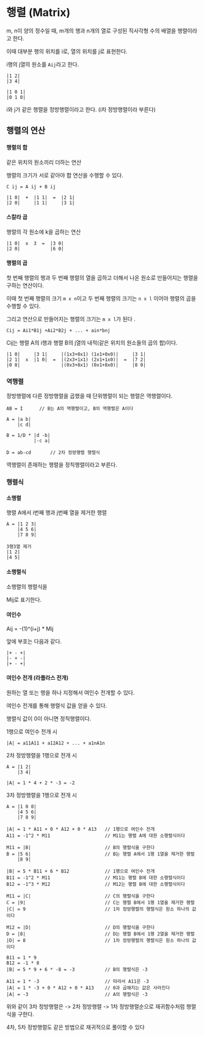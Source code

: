 # 행렬 (Matrix)
m, n이 양의 정수일 때, m개의 행과 n개의 열로 구성된 직사각형 수의 배열을 행렬이라고 한다.

이때 대부분 행의 위치를 i로, 열의 위치를 j로 표현한다.

i행의 j열의 원소를 `Aij`라고 한다.

```
|1 2|
|3 4|

|1 0 1|
|0 1 0|
```

i와 j가 같은 행렬을 정방행렬이라고 한다. (i차 정방행렬이라 부른다)

## 행렬의 연산

#### 행렬의 합

같은 위치의 원소끼리 더하는 연산

행렬의 크기가 서로 같아야 합 연산을 수행할 수 있다.

`C ij = A ij + B ij`

```
|1 0|  +  |1 1|  =  |2 1|
|2 0|     |1 1|     |3 1|
```

 #### 스칼라 곱

행렬의 각 원소에 k을 곱하는 연산

```
|1 0|  x  3  =  |3 0|
|2 0|           |6 0|
```

#### 행렬의 곱

첫 번째 행렬의 행과 두 번째 행렬의 열을 곱하고 더해서 나온 원소로 만들어지는 행렬을 구하는 연산이다.

이때 첫 번째 행렬의 크기 `m x n`이고 두 번째 행렬의 크기는 `n x l` 이어야 행렬의 곱을 수행할 수 있다.

그리고 연산으로 만들어지는 행렬의 크기는 `m x l`가 된다 .

`Cij = Ai1*B1j +Ai2*B2j + ... + ain*bnj`

Cij는 행렬 A의 i행과 행렬 B의 j열의 내적(같은 위치의 원소들의 곱의 합)이다.

```
|1 0|     |3 1|     |(1x3+0x1) (1x1+0x0)|     |3 1|
|2 1|  x  |1 0|  =  |(2x3+1x1) (2x1+1x0)|  =  |7 2|
|0 8|               |(0x3+8x1) (0x1+8x0)|     |8 0|
```

### 역행렬

정방행렬에 다른 정방행렬을 곱했을 때 단위행렬이 되는 행렬은 역행렬이다.

```
AB = I		// B는 A의 역행렬이고, B의 역행렬은 A이다

A = |a b|
	|c d|

B =	1/D * |d -b|
	 	  |-c a|

D = ab-cd		// 2차 정방행렬 행렬식
```

역행렬이 존재하는 행렬을 정칙행렬이라고 부른다.

### 행렬식

#### 소행렬

행렬 A에서 i번째 행과 j번째 열을 제거한 행렬

```
A = |1 2 3|
	|4 5 6|
	|7 8 9|
	
3행3열 제거
|1 2|
|4 5|
```

#### 소행렬식

소행렬의 행렬식을 

Mij로 표기한다.

#### 여인수

Aij = -(1)^(i+j) * Mij

앞에 부호는 다음과 같다.

```
|+ - +|
|- + -|
|+ - +|
```

#### 여인수 전개 (라플라스 전개)

원하는 열 또는 행을 하나 지정해서 여인수 전개할 수 있다.

여인수 전개를 통해 행렬식 값을 얻을 수 있다.

행렬식 값이 0이 아니면 정칙행렬이다.

1행으로 여인수 전개 시

`|A| = a11A11 + a12A12 + ... + a1nA1n`

2차 정방행렬을 1행으로 전개 시

```
A = |1 2|
	|3 4|

|A| = 1 * 4 + 2 * -3 = -2
```

3차 정방행렬을 1행으로 전개 시

```
A = |1 0 0|
	|4 5 6|
	|7 8 9|

|A| = 1 * A11 + 0 * A12 + 0 * A13	// 1행으로 여인수 전개
A11 = -1^2 * M11					// M11는 행렬 A에 대한 소행렬식이다

M11 = |B|							// B의 행렬식을 구한다
B = |5 6|							// B는 행렬 A에서 1행 1열을 제거한 행렬
	|8 9|

|B| = 5 * B11 + 6 * B12				// 1행으로 여인수 전개
B11 = -1^2 * M11					// M11는 행렬 B에 대한 소행렬식이다
B12 = -1^3 * M12					// M12는 행렬 B에 대한 소행렬식이다

M11 = |C|							// C의 행렬식을 구한다
C = |9|								// C는 행렬 B에서 1행 1열을 제거한 행렬
|C| = 9								// 1차 정방행렬의 행렬식은 원소 하나의 값이다

M12 = |D|							// D의 행렬식을 구한다
D = |8|								// D는 행렬 B에서 1행 2열을 제거한 행렬
|D| = 8								// 1차 정방행렬의 행렬식은 원소 하나의 값이다

B11 = 1 * 9
B12 = -1 * 8
|B| = 5 * 9 + 6 * -8 = -3			// B의 행렬식은 -3

A11 = 1 * -3						// 따라서 A11은 -3
|A| = 1 * -3 + 0 * A12 + 0 * A13	// 0과 곱해지는 값은 사라진다
|A| = -3							// A의 행렬식은 -3
```

위와 같이 3차 정방행렬은 -> 2차 정방행렬 -> 1차 정방행렬순으로 재귀함수처럼 행렬식을 구한다.

4차, 5차 정방행렬도 같은 방법으로 재귀적으로 풀이할 수 있다

